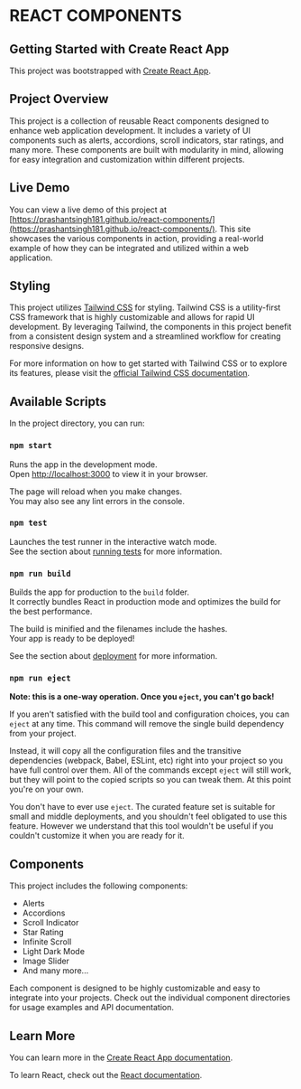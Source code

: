 # REACT COMPONENTS

## Getting Started with Create React App

This project was bootstrapped with [Create React App](https://github.com/facebook/create-react-app).

## Project Overview

This project is a collection of reusable React components designed to enhance web application development. It includes a variety of UI components such as alerts, accordions, scroll indicators, star ratings, and many more. These components are built with modularity in mind, allowing for easy integration and customization within different projects.

## Live Demo

You can view a live demo of this project at [https://prashantsingh181.github.io/react-components/](https://prashantsingh181.github.io/react-components/). This site showcases the various components in action, providing a real-world example of how they can be integrated and utilized within a web application.

## Styling

This project utilizes [Tailwind CSS](https://tailwindcss.com/) for styling. Tailwind CSS is a utility-first CSS framework that is highly customizable and allows for rapid UI development. By leveraging Tailwind, the components in this project benefit from a consistent design system and a streamlined workflow for creating responsive designs.

For more information on how to get started with Tailwind CSS or to explore its features, please visit the [official Tailwind CSS documentation](https://tailwindcss.com/docs).

## Available Scripts

In the project directory, you can run:

### `npm start`

Runs the app in the development mode.\
Open [http://localhost:3000](http://localhost:3000) to view it in your browser.

The page will reload when you make changes.\
You may also see any lint errors in the console.

### `npm test`

Launches the test runner in the interactive watch mode.\
See the section about [running tests](https://facebook.github.io/create-react-app/docs/running-tests) for more information.

### `npm run build`

Builds the app for production to the `build` folder.\
It correctly bundles React in production mode and optimizes the build for the best performance.

The build is minified and the filenames include the hashes.\
Your app is ready to be deployed!

See the section about [deployment](https://facebook.github.io/create-react-app/docs/deployment) for more information.

### `npm run eject`

**Note: this is a one-way operation. Once you `eject`, you can't go back!**

If you aren't satisfied with the build tool and configuration choices, you can `eject` at any time. This command will remove the single build dependency from your project.

Instead, it will copy all the configuration files and the transitive dependencies (webpack, Babel, ESLint, etc) right into your project so you have full control over them. All of the commands except `eject` will still work, but they will point to the copied scripts so you can tweak them. At this point you're on your own.

You don't have to ever use `eject`. The curated feature set is suitable for small and middle deployments, and you shouldn't feel obligated to use this feature. However we understand that this tool wouldn't be useful if you couldn't customize it when you are ready for it.

## Components

This project includes the following components:

- Alerts
- Accordions
- Scroll Indicator
- Star Rating
- Infinite Scroll
- Light Dark Mode
- Image Slider
- And many more...

Each component is designed to be highly customizable and easy to integrate into your projects. Check out the individual component directories for usage examples and API documentation.

## Learn More

You can learn more in the [Create React App documentation](https://facebook.github.io/create-react-app/docs/getting-started).

To learn React, check out the [React documentation](https://reactjs.org/).